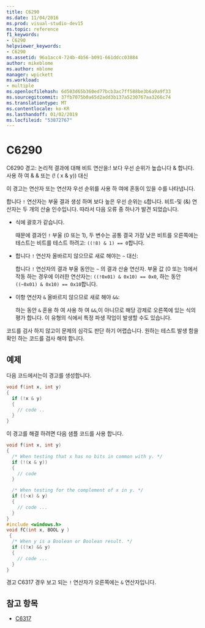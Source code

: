 ```yaml
---
title: C6290
ms.date: 11/04/2016
ms.prod: visual-studio-dev15
ms.topic: reference
f1_keywords:
- C6290
helpviewer_keywords:
- C6290
ms.assetid: 96a1acc4-724b-4b56-b091-661ddcc03884
author: mikeblome
ms.author: mblome
manager: wpickett
ms.workload:
- multiple
ms.openlocfilehash: 6d503d65b360ed77bcb3ac7ff588be3b6a9a9f33
ms.sourcegitcommit: 37fb7075b0a65d2add3b137a5230767aa3266c74
ms.translationtype: MT
ms.contentlocale: ko-KR
ms.lasthandoff: 01/02/2019
ms.locfileid: "53872767"
---
```

# <a name="c6290"></a>C6290
C6290 경고: 논리적 결과에 대해 비트 연산을:! 보다 우선 순위가 높습니다 & 합니다. 사용 하 여 & & 또는 (! ( x & y)) 대신

이 경고는 연산자 또는 연산자 우선 순위를 사용 하 여에 혼동이 있을 수를 나타냅니다.

합니다 `!` 연산자는 부울 결과 생성 하며 보다 높은 우선 순위는 `&`합니다. 비트-및 (&) 연산자는 두 개의 산술 인수입니다. 따라서 다음 오류 중 하나가 발견 되었습니다.

- 식에 괄호가 같습니다.

   때문에 결과인 `!` 부울 (0 또는 1), 두 변수는 공통 결국 가장 낮은 비트를 오른쪽에는 테스트는 비트를 테스트 하려고: `((!8) & 1) == 0`합니다.

- 합니다 `!` 연산자 올바르지 않으므로 새로 해야는 `~` 대신:

   합니다 `!` 연산자의 결과 부울 동안는 `~` 의 결과 산술 연산자. 부울 값 (0 또는 1)에서 작동 하는 경우에 이러한 연산자는: `((!0x01) & 0x10) == 0x0`, 하는 동안 `((~0x01) & 0x10) == 0x10`합니다.

- 이항 연산자 `&` 올바르지 않으므로 새로 해야 `&&`:

   하는 동안 `&` 혼용 하 여 사용 하 여 `&&`,이 아니므로 해당 강제로 오른쪽에 있는 식의 평가 합니다. 이 유형의 식에서 특정 파생 작업이 발생할 수도 있습니다.

코드를 검사 하지 않고이 문제의 심각도 판단 하기 어렵습니다. 원하는 테스트 발생 함을 확인 하는 코드를 검사 해야 합니다.

## <a name="example"></a>예제

다음 코드에서는이 경고를 생성합니다.

```cpp
void f(int x, int y)
{
  if (!x & y)
  {
    // code ..
  }
}
```

이 경고를 해결 하려면 다음 샘플 코드를 사용 합니다.

```cpp
void f(int x, int y)
{
  /* When testing that x has no bits in common with y. */
  if (!(x & y))
  {
    // code
  }

  /* When testing for the complement of x in y. */
  if ((~x) & y)
  {
    // code ...
  }
}
#include <windows.h>
void fC(int x, BOOL y )
 {
  /* When y is a Boolean or Boolean result. */
  if ((!x) && y)
  {
    // code ...
  }
}
```

경고 C6317 경우 보고 되는 `!` 연산자가 오른쪽에는 `&` 연산자입니다.

## <a name="see-also"></a>참고 항목

- [C6317](../code-quality/c6317.md)